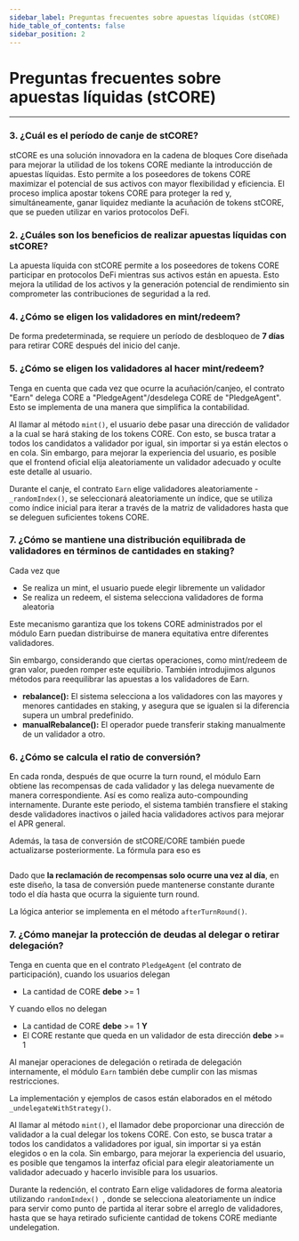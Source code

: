 ```yaml
---
sidebar_label: Preguntas frecuentes sobre apuestas líquidas (stCORE)
hide_table_of_contents: false
sidebar_position: 2
---
```


# Preguntas frecuentes sobre apuestas líquidas (stCORE)

---

### 3. ¿Cuál es el período de canje de stCORE?

stCORE es una solución innovadora en la cadena de bloques Core diseñada para mejorar la utilidad de los tokens CORE mediante la introducción de apuestas líquidas. Esto permite a los poseedores de tokens CORE maximizar el potencial de sus activos con mayor flexibilidad y eficiencia. El proceso implica apostar tokens CORE para proteger la red y, simultáneamente, ganar liquidez mediante la acuñación de tokens stCORE, que se pueden utilizar en varios protocolos DeFi.

### 2. ¿Cuáles son los beneficios de realizar apuestas líquidas con stCORE?

La apuesta líquida con stCORE permite a los poseedores de tokens CORE participar en protocolos DeFi mientras sus activos están en apuesta. Esto mejora la utilidad de los activos y la generación potencial de rendimiento sin comprometer las contribuciones de seguridad a la red.

### 4. ¿Cómo se eligen los validadores en mint/redeem?

De forma predeterminada, se requiere un período de desbloqueo de **7 días** para retirar CORE después del inicio del canje.

### 5. ¿Cómo se eligen los validadores al hacer mint/redeem?

Tenga en cuenta que cada vez que ocurre la acuñación/canjeo, el contrato "Earn" delega CORE a "PledgeAgent"/desdelega CORE de "PledgeAgent". Esto se implementa de una manera que simplifica la contabilidad.

Al llamar al método `mint()`, el usuario debe pasar una dirección de validador a la cual se hará staking de los tokens CORE. Con esto, se busca tratar a todos los candidatos a validador por igual, sin importar si ya están electos o en cola. Sin embargo, para mejorar la experiencia del usuario, es posible que el frontend oficial elija aleatoriamente un validador adecuado y oculte este detalle al usuario.

Durante el canje, el contrato `Earn` elige validadores aleatoriamente - `_randomIndex()`, se seleccionará aleatoriamente un índice, que se utiliza como índice inicial para iterar a través de la matriz de validadores hasta que se deleguen suficientes tokens CORE.

### 7. ¿Cómo se mantiene una distribución equilibrada de validadores en términos de cantidades en staking?

Cada vez que

- Se realiza un mint, el usuario puede elegir libremente un validador
- Se realiza un redeem, el sistema selecciona validadores de forma aleatoria

Este mecanismo garantiza que los tokens CORE administrados por el módulo Earn puedan distribuirse de manera equitativa entre diferentes validadores.

Sin embargo, considerando que ciertas operaciones, como mint/redeem de gran valor, pueden romper este equilibrio. También introdujimos algunos métodos para reequilibrar las apuestas a los validadores de Earn.

- **rebalance():** El sistema selecciona a los validadores con las mayores y menores cantidades en staking, y asegura que se igualen si la diferencia supera un umbral predefinido.
- **manualRebalance():** El operador puede transferir staking manualmente de un validador a otro.

### 6. ¿Cómo se calcula el ratio de conversión?

En cada ronda, después de que ocurre la turn round, el módulo Earn obtiene las recompensas de cada validador y las delega nuevamente de manera correspondiente. Así es como realiza auto-compounding internamente. Durante este periodo, el sistema también transfiere el staking desde validadores inactivos o jailed hacia validadores activos para mejorar el APR general.

Además, la tasa de conversión de stCORE/CORE también puede actualizarse posteriormente. La fórmula para eso es

```
```

Dado que **la reclamación de recompensas solo ocurre una vez al día**, en este diseño, la tasa de conversión puede mantenerse constante durante todo el día hasta que ocurra la siguiente turn round.

La lógica anterior se implementa en el método `afterTurnRound()`.

### 7. ¿Cómo manejar la protección de deudas al delegar o retirar delegación?

Tenga en cuenta que en el contrato `PledgeAgent` (el contrato de participación), cuando los usuarios delegan

- La cantidad de CORE **debe** >= 1

Y cuando ellos no delegan

- La cantidad de CORE **debe** >= 1 **Y**
- El CORE restante que queda en un validador de esta dirección **debe** >= 1

Al manejar operaciones de delegación o retirada de delegación internamente, el módulo `Earn` también debe cumplir con las mismas restricciones.

La implementación y ejemplos de casos están elaborados en el método `_undelegateWithStrategy()`.

Al llamar al método `mint()`, el llamador debe proporcionar una dirección de validador a la cual delegar los tokens CORE. Con esto, se busca tratar a todos los candidatos a validadores por igual, sin importar si ya están elegidos o en la cola. Sin embargo, para mejorar la experiencia del usuario, es posible que tengamos la interfaz oficial para elegir aleatoriamente un validador adecuado y hacerlo invisible para los usuarios.

Durante la redención, el contrato Earn elige validadores de forma aleatoria utilizando `randomIndex() `, donde se selecciona aleatoriamente un índice para servir como punto de partida al iterar sobre el arreglo de validadores, hasta que se haya retirado suficiente cantidad de tokens CORE mediante undelegation.